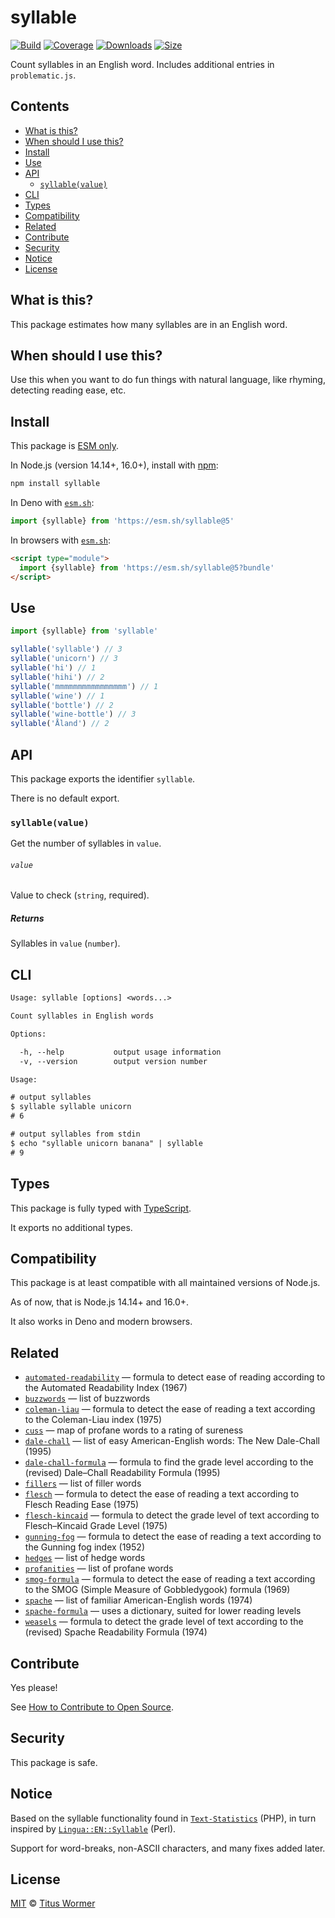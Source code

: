 # syllable

[![Build][build-badge]][build]
[![Coverage][coverage-badge]][coverage]
[![Downloads][downloads-badge]][downloads]
[![Size][size-badge]][size]

Count syllables in an English word. Includes additional entries in `problematic.js`.

## Contents

*   [What is this?](#what-is-this)
*   [When should I use this?](#when-should-i-use-this)
*   [Install](#install)
*   [Use](#use)
*   [API](#api)
    *   [`syllable(value)`](#syllablevalue)
*   [CLI](#cli)
*   [Types](#types)
*   [Compatibility](#compatibility)
*   [Related](#related)
*   [Contribute](#contribute)
*   [Security](#security)
*   [Notice](#notice)
*   [License](#license)

## What is this?

This package estimates how many syllables are in an English word.

## When should I use this?

Use this when you want to do fun things with natural language, like rhyming,
detecting reading ease, etc.

## Install

This package is [ESM only][esm].

In Node.js (version 14.14+, 16.0+), install with [npm][]:

```sh
npm install syllable
```

In Deno with [`esm.sh`][esmsh]:

```js
import {syllable} from 'https://esm.sh/syllable@5'
```

In browsers with [`esm.sh`][esmsh]:

```html
<script type="module">
  import {syllable} from 'https://esm.sh/syllable@5?bundle'
</script>
```

## Use

```js
import {syllable} from 'syllable'

syllable('syllable') // 3
syllable('unicorn') // 3
syllable('hi') // 1
syllable('hihi') // 2
syllable('mmmmmmmmmmmmmmmm') // 1
syllable('wine') // 1
syllable('bottle') // 2
syllable('wine-bottle') // 3
syllable('Åland') // 2
```

## API

This package exports the identifier `syllable`.

There is no default export.

### `syllable(value)`

Get the number of syllables in `value`.

###### `value`

Value to check (`string`, required).

##### Returns

Syllables in `value` (`number`).

## CLI

```txt
Usage: syllable [options] <words...>

Count syllables in English words

Options:

  -h, --help           output usage information
  -v, --version        output version number

Usage:

# output syllables
$ syllable syllable unicorn
# 6

# output syllables from stdin
$ echo "syllable unicorn banana" | syllable
# 9
```

## Types

This package is fully typed with [TypeScript][].

It exports no additional types.

## Compatibility

This package is at least compatible with all maintained versions of Node.js.

As of now, that is Node.js 14.14+ and 16.0+.

It also works in Deno and modern browsers.

## Related

*   [`automated-readability`](https://github.com/words/automated-readability)
    — formula to detect ease of reading according to the Automated Readability
    Index (1967)
*   [`buzzwords`](https://github.com/words/buzzwords)
    — list of buzzwords
*   [`coleman-liau`](https://github.com/words/coleman-liau)
    — formula to detect the ease of reading a text according to the Coleman-Liau
    index (1975)
*   [`cuss`](https://github.com/words/cuss)
    — map of profane words to a rating of sureness
*   [`dale-chall`](https://github.com/words/dale-chall)
    — list of easy American-English words: The New Dale-Chall (1995)
*   [`dale-chall-formula`](https://github.com/words/dale-chall-formula)
    — formula to find the grade level according to the (revised) Dale–Chall
    Readability Formula (1995)
*   [`fillers`](https://github.com/words/fillers)
    — list of filler words
*   [`flesch`](https://github.com/words/flesch)
    — formula to detect the ease of reading a text according to Flesch Reading
    Ease (1975)
*   [`flesch-kincaid`](https://github.com/words/flesch-kincaid)
    — formula to detect the grade level of text according to Flesch–Kincaid
    Grade Level (1975)
*   [`gunning-fog`](https://github.com/words/gunning-fog)
    — formula to detect the ease of reading a text according to the Gunning fog
    index (1952)
*   [`hedges`](https://github.com/words/hedges)
    — list of hedge words
*   [`profanities`](https://github.com/words/profanities)
    — list of profane words
*   [`smog-formula`](https://github.com/words/smog-formula)
    — formula to detect the ease of reading a text according to the SMOG
    (Simple Measure of Gobbledygook) formula (1969)
*   [`spache`](https://github.com/words/spache)
    — list of familiar American-English words (1974)
*   [`spache-formula`](https://github.com/words/spache-formula)
    — uses a dictionary, suited for lower reading levels
*   [`weasels`](https://github.com/words/weasels)
    — formula to detect the grade level of text according to the (revised)
    Spache Readability Formula (1974)

## Contribute

Yes please!

See [How to Contribute to Open Source][contribute].

## Security

This package is safe.

## Notice

Based on the syllable functionality found in [`Text-Statistics`][stats] (PHP),
in turn inspired by [`Lingua::EN::Syllable`][lingua] (Perl).

Support for word-breaks, non-ASCII characters, and many fixes added later.

## License

[MIT][license] © [Titus Wormer][author]

<!-- Definitions -->

[build-badge]: https://github.com/words/syllable/workflows/main/badge.svg

[build]: https://github.com/words/syllable/actions

[coverage-badge]: https://img.shields.io/codecov/c/github/words/syllable.svg

[coverage]: https://codecov.io/github/words/syllable

[downloads-badge]: https://img.shields.io/npm/dm/syllable.svg

[downloads]: https://www.npmjs.com/package/syllable

[size-badge]: https://img.shields.io/bundlephobia/minzip/syllable.svg

[size]: https://bundlephobia.com/result?p=syllable

[npm]: https://docs.npmjs.com/cli/install

[esm]: https://gist.github.com/sindresorhus/a39789f98801d908bbc7ff3ecc99d99c

[esmsh]: https://esm.sh

[typescript]: https://www.typescriptlang.org

[contribute]: https://opensource.guide/how-to-contribute/

[license]: license

[author]: https://wooorm.com

[stats]: https://github.com/DaveChild/Text-Statistics

[lingua]: https://metacpan.org/pod/Lingua::EN::Syllable
